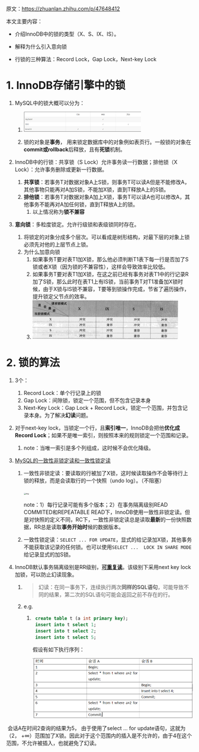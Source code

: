 

原文：https://zhuanlan.zhihu.com/p/47648412

本文主要内容：

* 介绍InnoDB中的锁的类型（X、S、IX、IS）。

* 解释为什么引入意向锁

* 行锁的三种算法：Record Lock，Gap Lock，Next-key Lock

# 1. InnoDB存储引擎中的锁

1. MySQL中的锁大概可以分为：

    1. <img src="https://raw.githubusercontent.com/10kshuaizhang/note-images/main/202112132010549.jpg" alt="img" style="zoom: 33%;" />

    2. 锁的对象是**事务**， 用来锁定数据库中的对象例如表页行。一般锁的对象在**commit或rollback**后释放，且有**死锁**机制。

2. InnoDB中的行锁：共享锁（S Lock）允许事务读一行数据；排他锁（X Lock）：允许事务删除或更新一行数据。

    1. **共享锁**：若事务T对数据对象A上S锁，则事务T可以读A但是不能修改A，其他事物只能再对A加S锁，不能加X锁，直到T释放A上的S锁。
    2. **排他锁**：若事务T对数据对象A加上X锁，事务T可以读A也可以修改A，其他事务不能再对A加任何锁，直到T释放A上的锁。
        1. 以上情况称为**锁不兼容**

3. **意向锁**：多粒度锁定。允许行级锁和表级锁同时存在。

    1. 将锁定的对象分成多个层次。可以看成是树形结构，对最下层的对象上锁必须先对他的上层节点上锁。
    2. 为什么加意向锁
        1. 如果事务T要对表T1加X锁，那么他必须判断T1表下每一行是否加了S锁或者X锁（因为锁的不兼容性），这样会导致效率比较低。
        2. 如果事务T要对表T1加X锁，在这之前已经有事务对表T1中的行记录R加了S锁，那么此时在表T1上有IS锁，当前事务T对T1准备加X锁时候，由于X锁与IS锁不兼容，T要等到锁操作完成，节省了遍历操作，提升锁定父节点的效率。
        3. <img src="https://raw.githubusercontent.com/10kshuaizhang/note-images/main/202112132023529.jpg" alt="img" style="zoom:50%;" />

# 2. 锁的算法

1. 3个：

    1. Record Lock：单个行记录上的锁
    2. Gap Lock：间隙锁，锁定一个范围，但不包含记录本身
    3. Next-Key Lock：Gap Lock + Record Lock，锁定一个范围，并包含记录本身。为了解决**幻读**问题。

2. 对于next-key lock，当锁定一个行，且**索引唯一**，InnoDB会把他**优化成Record Lock**；如果不是唯一索引，则按照本来的规则锁定一个范围和记录。

    1. note：当唯一索引是多个列组成，这时候不会优化降级。

3. [MySQL的一致性非锁定读和一致性锁定读](https://www.jianshu.com/p/45900fe75e51)

    1. 一致性非锁定读：要读取的行被加了X锁，这时候读取操作不会等待行上锁的释放，而是会读取行的一个快照（undo log）。（不阻塞）

        <img src="https://upload-images.jianshu.io/upload_images/5679451-7117f62ef2da81df.png?imageMogr2/auto-orient/strip|imageView2/2/w/652/format/webp" alt="img" style="zoom:33%;" />

        note：1）每行记录可能有多个版本；2）在事务隔离级别READ COMMITED和REPEATABLE READ下，InnoDB使用一致性非锁定读。但是对快照的定义不同，RC下，一致性非锁定读总是读取**最新**的一份快照数据，RR总是读取**事务开始时**候的数据版本。

    2. 一致性锁定读：```SELECT ... FOR UPDATE```，显式的给记录加X锁，其他事务不能获取该记录的任何锁。也可以使用```SELECT ...  LOCK IN SHARE MODE```给记录显式的加S锁。

4. InnoDB默认事务隔离级别是RR级别，**<u>可重复读</u>**。该级别下采用next key lock加锁，可以防止幻读现象。

    1. > 幻读：在同一事务下，连续执行两次**同样的SQL语句**，可能导致不同的结果，第二次的SQL语句可能会返回之前不存在的行。

    2. e.g.

        1. ```sql
            create table t (a int primary key);
            insert into t select 1;
            insert into t select 2;
            insert into t select 5;
            ```

            假设有如下执行序列：

            ![preview](https://raw.githubusercontent.com/10kshuaizhang/note-images/main/202112141948766.jpg)

​					会话A在时间2查询的结果为5， 由于使用了select ... for update语句，这就为（2， +∞）范围加了X锁。因此对于这个范围内的插入是不允许的，由于4在这个范围，不允许被插入，也就避免了幻读。



































